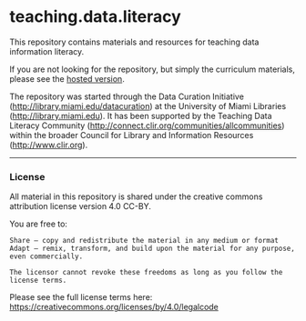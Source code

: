 # teaching.data.literacy

This repository contains materials and resources for teaching data information literacy.  

If you are not looking for the repository, but simply the curriculum materials, please see the [hosted version](http://tibbben.github.io/teaching.data.literacy/). 

The repository was started through the Data Curation Initiative (http://library.miami.edu/datacuration) at the University of Miami Libraries (http://library.miami.edu). It has been supported by the Teaching Data Literacy Community (http://connect.clir.org/communities/allcommunities) within the broader Council for Library and Information Resources (http://www.clir.org).

---

### License

All material in this repository is shared under the creative commons attribution license version 4.0 CC-BY. 

You are free to:

    Share — copy and redistribute the material in any medium or format
    Adapt — remix, transform, and build upon the material for any purpose, even commercially.

    The licensor cannot revoke these freedoms as long as you follow the license terms.

Please see the full license terms here: https://creativecommons.org/licenses/by/4.0/legalcode